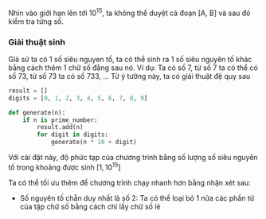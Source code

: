 Nhìn vào giới hạn lên tới $10^{15}$, ta không thể duyệt cả đoạn [A, B] và sau đó kiểm tra từng số. 
### Giải thuật sinh
Giả sử ta có 1 số siêu nguyen tố, ta có thể sinh ra 1 số siêu nguyên tố khác bằng cách thêm 1 chữ số đằng sau nó. Ví dụ:  Ta có số 7, từ số 7 ta có thể có số 73, từ số 73 ta có số 733, ... Từ ý tưởng này, ta có giải thuật đệ quy sau

```python
result = []
digits = [0, 1, 2, 3, 4, 5, 6, 7, 8, 9]

def generate(n):
    if n is prime_number:
        result.add(n)
        for digit in digits:
            generate(n * 10 + digit)
```
Với cài đặt này, độ phức tạp của chương trình bằng số lượng số siêu nguyên tố trong khoảng được sinh $[1, 10^{15}]$

Ta có thể tối ưu thêm để chương trình chạy nhanh hơn bằng nhận xét sau:
- Số nguyên tố chẵn duy nhất là số 2: Ta có thể loại bỏ 1 nửa các phần tử của tập chữ số bằng cách chỉ lấy chữ số lẻ